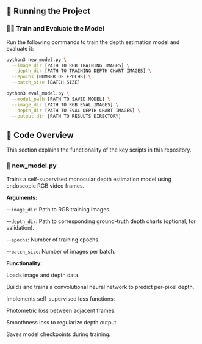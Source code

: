## 🚀 Running the Project

### 🏋️‍♂️ Train and Evaluate the Model

Run the following commands to train the depth estimation model and evaluate it:

```bash
python3 new_model.py \
  --image_dir [PATH TO RGB TRAINING IMAGES] \
  --depth_dir [PATH TO TRAINING DEPTH CHART IMAGES] \
  --epochs [NUMBER OF EPOCHS] \
  --batch_size [BATCH SIZE]

python3 eval_model.py \
  --model_path [PATH TO SAVED MODEL] \
  --image_dir [PATH TO RGB EVAL IMAGES] \
  --depth_dir [PATH TO EVAL DEPTH CHART IMAGES] \
  --output_dir [PATH TO RESULTS DIRECTORY]
```
## 🧠 Code Overview
This section explains the functionality of the key scripts in this repository.

### 📄 new_model.py
Trains a self-supervised monocular depth estimation model using endoscopic RGB video frames.

**Arguments:**

--``image_dir``: Path to RGB training images.

--``depth_dir``: Path to corresponding ground-truth depth charts (optional, for validation).

--``epochs``: Number of training epochs.

--``batch_size``: Number of images per batch.

**Functionality:**

Loads image and depth data.

Builds and trains a convolutional neural network to predict per-pixel depth.

Implements self-supervised loss functions:

Photometric loss between adjacent frames.

Smoothness loss to regularize depth output.

Saves model checkpoints during training.

